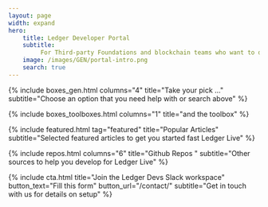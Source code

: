 ```yaml
---
layout: page
width: expand
hero:
    title: Ledger Developer Portal
    subtitle:
         For Third-party Foundations and blockchain teams who want to develop their <br> currency and services in the Desktop and Mobile versions of Ledger Live
    image: /images/GEN/portal-intro.png
    search: true
---
```


{% include boxes_gen.html columns="4" title="Take your pick ..." subtitle="Choose an option that you need help with or search above" %}

{% include boxes_toolboxes.html columns="1" title="and the toolbox" %}

{% include featured.html tag="featured" title="Popular Articles" subtitle="Selected featured articles to get you started fast Ledger Live" %}

{% include repos.html columns="6" title="Github Repos " subtitle="Other sources to help you develop for Ledger Live" %}

{% include cta.html title="Join the Ledger Devs Slack workspace" button_text="Fill this form" button_url="/contact/" subtitle="Get in touch with us for details on setup" %}

